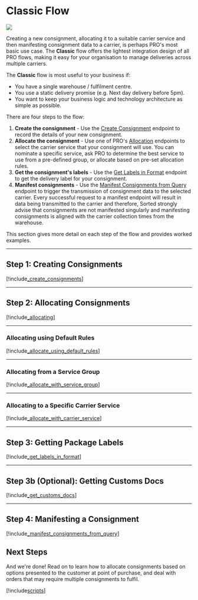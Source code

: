 
# Classic Flow

<p>
   <a href="../../../images/Flow1.png" target="_blank" >
      <img src="../../../images/Flow1.png" class="noborder"/>
   </a>
</p>

Creating a new consignment, allocating it to a suitable carrier service and then manifesting consignment data to a carrier, is perhaps PRO's most basic use case. The **Classic** flow offers the lightest integration design of all PRO flows, making it easy for your organisation to manage deliveries across multiple carriers.

The **Classic** flow is most useful to your business if:

* You have a single warehouse / fulfilment centre.
* You use a static delivery promise (e.g. Next day delivery before 5pm).
* You want to keep your business logic and technology architecture as simple as possible.

There are four steps to the flow:

1. **Create the consignment** - Use the [Create Consignment](https://docs.electioapp.com/#/api/CreateConsignment) endpoint to record the details of your new consignment.
2. **Allocate the consignment** - Use one of PRO's [Allocation](https://docs.electioapp.com/#/api/AllocateConsignment) endpoints to select the carrier service that your consignment will use. You can nominate a specific service, ask PRO to determine the best service to use from a pre-defined group, or allocate based on pre-set allocation rules.
3. **Get the consignment's labels** - Use the [Get Labels in Format](https://docs.electioapp.com/#/api/GetLabelsinFormat) endpoint to get the delivery label for your consignment.
4. **Manifest consignments** - Use the [Manifest Consignments from Query](https://docs.electioapp.com/#/api/ManifestConsignmentsFromQuery) endpoint to trigger the transmission of consignment data to the selected carrier. Every successful request to a manifest endpoint will result in data being transmitted to the carrier and therefore, Sorted strongly advise that consignments are not manifested singularly and manifesting consignments is aligned with the carrier collection times from the warehouse.   

This section gives more detail on each step of the flow and provides worked examples.

---

## Step 1: Creating Consignments

[!include[_create_consignments](../../includes/_create_consignments.md)]

---

## Step 2: Allocating Consignments

[!include[_allocating](../../includes/_allocating.md)]

---

### Allocating using Default Rules

[!include[_allocate_using_default_rules](../../includes/_allocate_using_default_rules.md)]

---

### Allocating from a Service Group

[!include[_allocate_with_service_group](../../includes/_allocate_with_service_group.md)]

---

### Allocating to a Specific Carrier Service

[!include[_allocate_with_carrier_service](../../includes/_allocate_with_carrier_service.md)]

---

## Step 3: Getting Package Labels

[!include[_get_labels_in_format](../../includes/_get_labels_in_format.md)]

---

## Step 3b (Optional): Getting Customs Docs

[!include[_get_customs_docs](../../includes/_get_customs_docs.md)]

---

## Step 4: Manifesting a Consignment

[!include[_manifest_consignments_from_query](../../includes/_manifest_consignments_from_query.md)]

## Next Steps

And we're done! Read on to learn how to allocate consignments based on options presented to the customer at point of purchase, and deal with orders that may require multiple consignments to fulfil. 

[!include[scripts](../../includes/scripts.md)]
